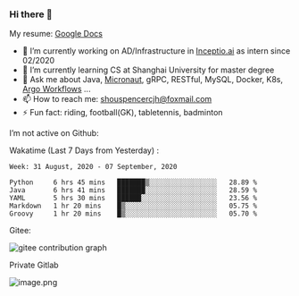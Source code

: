 ### Hi there 👋

My resume: [Google Docs](https://docs.google.com/document/d/1o7iQKDF-_HZUHg6cGiCSl6txrcuQ2tbQttHFFAUeRhc/edit?usp=sharing)

- 🔭 I’m currently working on AD/Infrastructure in [Inceptio.ai](https://www.inceptio.ai/) as intern since 02/2020
- 🌱 I’m currently learning CS at Shanghai University for master degree
- 💬 Ask me about Java, [Micronaut](http://micronaut.io/), gRPC, RESTful, MySQL, Docker, K8s, [Argo Workflows](https://argoproj.github.io/argo/) ...
- 📫 How to reach me: shouspencercjh@foxmail.com
- ⚡ Fun fact: riding, football(GK), tabletennis, badminton

I’m not active on Github:

Wakatime (Last 7 Days from Yesterday) :

<!--START_SECTION:waka-->
```text
Week: 31 August, 2020 - 07 September, 2020

Python     6 hrs 45 mins   ███████▒░░░░░░░░░░░░░░░░░   28.89 % 
Java       6 hrs 41 mins   ███████░░░░░░░░░░░░░░░░░░   28.59 % 
YAML       5 hrs 30 mins   ██████░░░░░░░░░░░░░░░░░░░   23.56 % 
Markdown   1 hr 20 mins    █▒░░░░░░░░░░░░░░░░░░░░░░░   05.75 % 
Groovy     1 hr 20 mins    █▒░░░░░░░░░░░░░░░░░░░░░░░   05.70 % 
```
<!--END_SECTION:waka-->

Gitee:

![gitee contribution graph](https://i.loli.net/2020/08/04/gGf4lVtUxZ1nsae.png)

Private Gitlab

![image.png](https://i.loli.net/2020/08/28/iX5uhVyczxaG2Bn.png)
